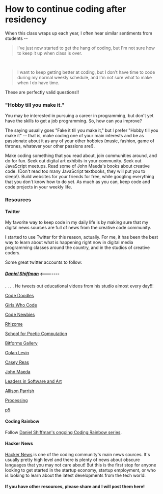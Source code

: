 # How to continue coding after residency

When this class wraps up each year, I often hear similar sentiments from students --

> I've just now started to get the hang of coding, but I'm not sure how to keep it up when class is over.

&nbsp;

> I want to keep getting better at coding, but I don't have time to code during my normal weekly schedule, and I'm not sure what to make when I do have time.



These are perfectly valid questions!!


### "Hobby till you make it."


You may be interested in pursuing a career in programming, but don't yet have the skills to get a job programming. So, how can you improve?

The saying usually goes "Fake it till you make it," but I prefer "Hobby till you make it" -- that is, make coding one of your main interests and be as passionate about it as any of your other hobbies (music, fashion, game of thrones, whatever your other passions are!). 

Make coding something that you read about, join communities around, and do for fun. Seek out digital art exhibits in your community. Seek out JavaScript meetups. Read some of John Maeda's books about creative code. (Don't read too many JavaScript textbooks, they will put you to sleep!). Build websites for your friends for free, while googling everything that you don't know how to do yet. As much as you can, keep code and code projects in your weekly life.

### Resources

#### Twitter

My favorite way to keep code in my daily life is by making sure that my digital news sources are full of news from the creative code community.

I started to use Twitter for this reason, actually. For me, it has been the best way to learn about what is happening right now in digital media programming classes around the country, and in the studios of creative coders.

Some great twitter accounts to follow:

##### [ Daniel Shiffman](https://twitter.com/shiffman)     <------- 

. . . . He tweets out educational videos from his studio almost every day!!!

[Code Doodles](https://twitter.com/codedoodl_es)

[Girls Who Code](https://twitter.com/GirlsWhoCode)

[Code Newbies](https://twitter.com/CodeNewbies)

[Rhizome](https://twitter.com/rhizome)

[School for Poetic Computation](https://twitter.com/sfpc)

[Bitforms Gallery](https://twitter.com/bitforms)

[Golan Levin](https://twitter.com/golan)

[Casey Reas](https://twitter.com/REAS)

[John Maeda](https://twitter.com/johnmaeda)

[Leaders in Software and Art](https://twitter.com/search?q=leaders%20in%20software%20and%20art&src=typd)

[Allison Parrish](https://twitter.com/aparrish)

[Processing](https://twitter.com/ProcessingOrg)

[p5](https://twitter.com/p5xjs)

#### Coding Rainbow

Follow [Daniel Shiffman's ongoing Coding Rainbow series](https://www.youtube.com/user/shiffman).

#### Hacker News

[Hacker News](https://news.ycombinator.com/news) is one of the coding community's main news sources. It's usually pretty high level and there is plenty of news about obscure languages that you may not care about! But this is the first stop for anyone looking to get started in the startup economy, startup employment, or who is looking to learn about the latest developments from the tech world.

#### If you have other resources, please share and I will post them here!




